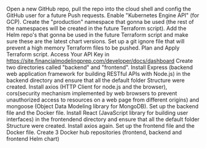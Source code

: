 Open a new GitHub repo, pull the repo into the cloud shell and config the GitHub user for a future Push requests.
Enable "Kubernetes Engine API" (for GCP).
Create the "production" namespace that gonna be used (the rest of the namespaces will be created in the future Terraform script).
Add the Helm repo's that gonna be used in the future Terraform script and make sure these are the latest chart versions.
Set up a git ignore file that will prevent a high memory Terraform files to be pushed. 
Plan and Apply Terraform script.
Access Your API Key in https://site.financialmodelingprep.com/developer/docs/dashboard
Create two directories called "backend" and "frontend".
Install Express (backend web application framework for building RESTful APIs with Node.js) in the backend directory and ensure that all the default folder Structure were created.
Install axios (HTTP Client for node.js and the browser), cors(security mechanism implemented by web browsers to prevent unauthorized access to resources on a web page from different origins) and mongoose (Object Data Modeling library for MongoDB).
Set up the backend file and the Docker file.
Install React (JavaScript library for building user interfaces) in the frontendend directory and ensure that all the default folder Structure were created.
Install axios again.
Set up the frontend file and the Docker file.
Create 3 Docker hub repositories (frontend, backend and frontend Helm chart)
